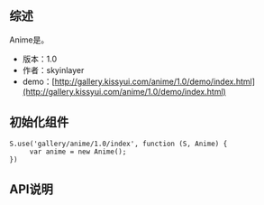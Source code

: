 ## 综述

Anime是。

* 版本：1.0
* 作者：skyinlayer
* demo：[http://gallery.kissyui.com/anime/1.0/demo/index.html](http://gallery.kissyui.com/anime/1.0/demo/index.html)

## 初始化组件
		
    S.use('gallery/anime/1.0/index', function (S, Anime) {
         var anime = new Anime();
    })
	
	

## API说明
